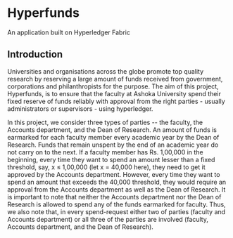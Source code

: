 # Hyperfunds
An application built on Hyperledger Fabric

## Introduction
Universities and organisations across the globe promote top quality research by reserving a large amount of funds received from government, corporations and philanthropists for the purpose. The aim of this project, Hyperfunds, is to ensure that the faculty at Ashoka University spend their fixed reserve of funds reliably with approval from the right parties - usually administrators or supervisors - using hyperledger.

In this project, we consider three types of parties -- the faculty, the Accounts department, and the Dean of Research. An amount of funds is earmarked for each faculty member every academic year by the Dean of Research. Funds that remain unspent by the end of an academic year do not carry on to the next. If a faculty member has Rs. 1,00,000 in the beginning, every time they want to spend an amount lesser than a fixed threshold, say, x ≤ 1,00,000 (let x = 40,000 here), they need to get it approved by the Accounts department. However, every time they want to spend an amount that exceeds the 40,000 threshold, they would require an approval from the Accounts department as well as the Dean of Research. It is important to note that neither the Accounts department nor the Dean of Research is allowed to spend any of the funds earmarked for faculty. Thus, we also note that, in every spend-request either two of parties (faculty and Accounts department) or all three of the parties are involved (faculty, Accounts department, and the Dean of Research).   
